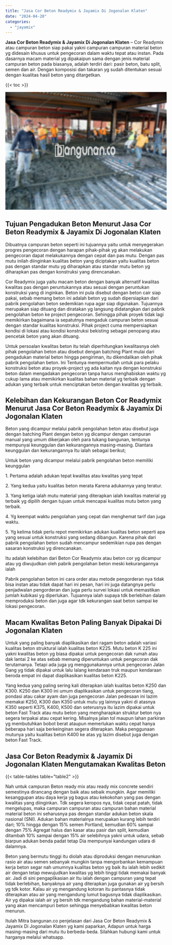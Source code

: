 ```yaml
---
title: "Jasa Cor Beton Readymix & Jayamix Di Jogonalan Klaten"
date: "2024-04-20"
categories: 
  - "jayamix"
---
```


**Jasa Cor Beton Readymix & Jayamix Di Jogonalan Klaten** – Cor Readymix atau campuran beton siap pakai yakni campuran campuran material beton yg didesain khusus untuk pengecoran dalam waktu tepat atau instan. Pada dasarnya macam material yg dipakaipun sama dengan jenis material campuran beton pada biasanya, adalah terdiri dari: pasir beton, batu split, semen dan air. Dengan komposisi dan takaran yg sudah ditentukan sesuai dengan kualitas hasil beton yang ditargetkan.

{{< toc >}}

![Jasa Cor Beton Readymix & Jayamix Di Jogonalan Klaten](/images/jasa-cor-readymix-54.png)

## Tujuan Pengadukan Beton Menurut Jasa Cor Beton Readymix & Jayamix Di Jogonalan Klaten

Dibuatnya campuran beton seperti ini tujuannya yaitu untuk menyegerakan progres pengecoran dengan harapan pihak-pihak yg akan melakukan pengecoran dapat melakukannya dengan cepat dan pas mutu. Dengan pas mutu inilah diinginkan kualitas beton yang diciptakan yaitu kualitas beton pas dengan standar mutu yg diharapkan atau standar mutu beton yg diharapkan pas dengan konstruksi yang direncanakan.

Cor Readymix juga yaitu macam beton dengan banyak alternatif kwalitas kwalitas pas dengan peruntukannya atau sesuai dengan peruntukan konstruksi yang di inginkan. Beton ini pula disebut dengan beton cair siap pakai, sebab memang beton ini adalah beton yg sudah dipersiapkan dari pabrik pengolahan beton sedemikian rupa agar siap digunakan. Tujuannya merupakan siap dituang dan diratakan yg langsung didatangkan dari pabrik pengolahan beton ke project pengecoran. Sehingga pihak proyek tidak lagi memikirkan bagaimana ia sepatutnya mengaduk campuran beton sesuai dengan standar kualitas konstruksi. Pihak project cuma mempersiapkan kondisi di lokasi atau kondisi konstruksi bekisting sebagai penopang atau pencetak beton yang akan dituang.

Untuk persoalan kwalitas beton itu telah diperhitungkan kwalitasnya oleh pihak pengolahan beton atau disebut dengan batching Plant mulai dari pengadukan material beton hingga pengiriman, itu dikendalikan oleh pihak pabrik pengolahan beton. Ini Tentunya mempermudah untuk para pelaku konstruksi beton atau proyek-project yg ada kaitan nya dengan konstruksi beton dalam mengadakan pengecoran tanpa harus menghabiskan waktu yg cukup lama atau memikirkan kualitas bahan material yg terbaik dengan adukan yang terbaik untuk menciptakan beton dengan kwalitas yg terbaik.

## Kelebihan dan Kekurangan Beton Cor Readymix Menurut Jasa Cor Beton Readymix & Jayamix Di Jogonalan Klaten

Beton yang dicampur melalui pabrik pengolahan beton atau disebut juga dengan batching Plant dengan beton yg dicampur dengan campuran manual yang umum dikerjakan oleh para tukang bangunan, tentunya mempunyai keunggulan dan kekurangannya masing-masing. Diantara keunggulan dan kekurangannya Itu ialah sebagai berikut;

Untuk beton yang dicampur melalui pabrik pengolahan beton memiliki keunggulan

1\. Pertama adalah adukan tepat kwalitas atau kwalitas yang tepat

2\. Yang kedua yaitu kualitas beton merata Karena adukannya yang teratur.

3\. Yang ketiga ialah mutu material yang diterapkan ialah kwalitas material yg terbaik yg dipilih dengan tujuan untuk mencapai kualitas mutu beton yang terbaik.

4\. Yg keempat waktu pengolahan yang cepat dan menghemat tarif dan juga waktu.

5\. Yg kelima tidak perlu repot memikirkan adukan kualitas beton seperti apa yang sesuai untuk konstruksi yang sedang dibangun. Karena pihak dari pabrik pengolahan beton sudah mencampur sedemikian rupa pas dengan sasaran konstruksi yg direncanakan.

Itu adalah kelebihan dari Beton Cor Readymix atau beton cor yg dicampur atau yg diwujudkan oleh pabrik pengolahan beton meski kekurangannya ialah

Pabrik pengolahan beton ini cara order atau metode pengorderan nya tidak bisa instan atau tidak dapat hari ini pesan, hari ini juga datangnya perlu penjadwalan pengorderan dan juga perlu survei lokasi untuk memastikan jumlah kubikasi yg diperlukan. Tujuannya ialah supaya tdk berlebihan dalam memproduksi beton dan juga agar tdk kekurangan saat beton sampai ke lokasi pengecoran.

## Macam Kwalitas Beton Paling Banyak Dipakai Di Jogonalan Klaten

Untuk yang paling banyak diaplikasikan dari ragam beton adalah variasi kualitas beton struktural ialah kualitas beton K225. Mutu beton K 225 ini yakni kwalitas beton yg biasa dipakai untuk pengecoran dak rumah atau dak lantai 2 ke atas sebab memang diperuntukan untuk pengecoran dak terutamanya. Tetapi ada juga yg menggunakannya untuk pengecoran Jalan Gang yg tidak dipakai untuk lalu lalang kendaraan truk maupun kendaraan beroda empat ini dapat diaplikasikan kualitas beton K225.

Yang kedua yang paling sering kali diterapkan ialah kualitas beton K250 dan K300. K250 dan K300 ini umum diaplikasikan untuk pengecoran tiang, pondasi atau cakar ayam dan juga pengecoran Jalan pedesaan ini lazim memakai K250, K300 dan K350 untuk mutu yg lainnya yakni di atasnya K350 seperti K375, K400, K500 dan seterusnya itu lazim dipakai untuk beton Fast Track atau mutu beton yang mengharapkan struktur beton nya segera terpakai atau cepat kering. Misalnya jalan tol maupun lahan parkiran yg membutuhkan bobot berat ataupun memerlukan waktu cepat hanya beberapa hari saja berkeinginan segera diterapkan. Maka penggunaan mutunya yaitu kualitas beton K400 ke atas yg lazim disebut juga dengan beton Fast Track.

## Jasa Cor Beton Readymix & Jayamix Di Jogonalan Klaten Mengutamakan Kwalitas Beton

{{< table-tables table="table2" >}}

Nah untuk campuran Beton ready mix atau ready mix concrete sendiri semestinya dirancang dengan baik atau sebaik mungkin. Agar memiliki kesanggupan atau daya kerja yg bagus atau kekokohan yang pas dengan kwalitas yang diinginkan. Tdk segera keropos nya, tidak cepat patah, tidak mengelupas, maka campuran campuran atau campuran bahan material material beton ini seharusnya pas dengan standar adukan beton skala nasional (SNI). Adukan bahan materialnya merupakan kurang lebih terdiri dari; 10% hingga dengan 15% semen Portland, kemudian 60% sampai dengan 75% Agregat halus dan kasar atau pasir dan split, kemudian ditambah 10% sampai dengan 15% air selebihnya yakni untuk udara, sebab biarpun adukan benda padat tetap Dia mempunyai kandungan udara di dalamnya.

Beton yang bermutu tinggi itu diolah atau diproduksi dengan menurunkan rasio air atau semen sebanyak mungkin tanpa mengorbankan kemampuan kerja beton segar nah umumnya kualitas beton yg baik itu ialah lebih sedikit air dengan tetap mewujudkan kwalitas yg lebih tinggi tidak memakai banyak air. Jadi di sini pengaplikasian air Itu ialah dengan campuran yang tepat tidak berlebihan, banyaknya air yang diterapkan juga gunakan air yg bersih yg tdk kotor. Kalau air yg mengandung kotoran itu pantasnya tidak diterapkan atau air yang mengandung lumut bagusnya tidak diaplikasikan. Air yg dipakai ialah air yg bersih tdk mengandung bahan material-material yang akan mencampuri beton sehingga menyebabkan kwalitas beton menurun.

Itulah Mitra bangunan.co penjelasan dari Jasa Cor Beton Readymix & Jayamix Di Jogonalan Klaten yg kami paparkan, Adapun untuk harga masing-masing dari mutu itu berbeda-beda. Silahkan hubungi kami untuk harganya melalui whatsapp.
